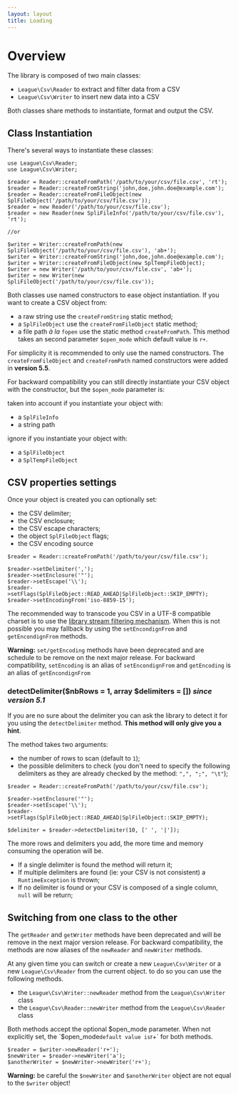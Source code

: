 ```yaml
---
layout: layout
title: Loading
---
```


# Overview

The library is composed of two main classes:

* `League\Csv\Reader` to extract and filter data from a CSV
* `League\Csv\Writer` to insert new data into a CSV

Both classes share methods to instantiate, format and output the CSV.

## Class Instantiation

There's several ways to instantiate these classes:

~~~.language-php
use League\Csv\Reader;
use League\Csv\Writer;

$reader = Reader::createFromPath('/path/to/your/csv/file.csv', 'rt');
$reader = Reader::createFromString('john,doe,john.doe@example.com');
$reader = Reader::createFromFileObject(new SplFileObject('/path/to/your/csv/file.csv'));
$reader = new Reader('/path/to/your/csv/file.csv');
$reader = new Reader(new SpliFileInfo('/path/to/your/csv/file.csv'), 'rt');

//or 

$writer = Writer::createFromPath(new SpliFileObject('/path/to/your/csv/file.csv'), 'ab+');
$writer = Writer::createFromString('john,doe,john.doe@example.com');
$writer = Writer::createFromFileObject(new SplTempFileObject);
$writer = new Writer('/path/to/your/csv/file.csv', 'ab+');
$writer = new Writer(new SpliFileObject('/path/to/your/csv/file.csv'));
~~~

Both classes use named constructors to ease object instantiation. If you want to create a CSV object from:

* a raw string use the `createFromString` static method;
* a `SplFileObject` use the `createFromFileObject` static method;
* a file path  *à la* `fopen` use the static method `createFromPath`. This method takes an second parameter `$open_mode` which default value is `r+`.

<p class="message-info">For simplicity it is recommended to only use the named constructors. The <code>createFromFileObject</code>  and <code>createFromPath</code> named constructors were added in <strong>version 5.5</strong>.</p> 


For backward compatibility you can still directly instantiate your CSV object with the constructor, but the `$open_mode` parameter is:

taken into account if you instantiate your object with:

* a `SplFileInfo`
* a string path

ignore if you instantiate your object with:

* a `SplFileObject`
* a `SplTempFileObject`

## CSV properties settings

Once your object is created you can optionally set:

* the CSV delimiter;
* the CSV enclosure;
* the CSV escape characters;
* the object `SplFileObject` flags;
* the CSV encoding source

~~~.language-php
$reader = Reader::createFromPath('/path/to/your/csv/file.csv');

$reader->setDelimiter(',');
$reader->setEnclosure('"');
$reader->setEscape('\\');
$reader->setFlags(SplFileObject::READ_AHEAD|SplFileObject::SKIP_EMPTY);
$reader->setEncodingFrom('iso-8859-15');
~~~

The recommended way to transcode you CSV in a UTF-8 compatible charset is to use the <a href="/filtering/">library stream filtering mechanism</a>. When this is not possible you may fallback by using the `setEncondignFrom` and `getEncondignFrom` methods.

<p class="message-warning"><strong>Warning:</strong> <code>set/getEncoding</code> methods have been deprecated and are schedule to be remove on the next major release. For backward compatibility, <code>setEncoding</code> is an alias of <code>setEncondignFrom</code> and <code>getEncoding</code> is an alias of <code>getEncondignFrom</code></p>

### detectDelimiter($nbRows = 1, array $delimiters = []) *since version 5.1*

If you are no sure about the delimiter you can ask the library to detect it for you using the `detectDelimiter` method. **This method will only give you a hint**. 

The method takes two arguments:

* the number of rows to scan (default to `1`);
* the possible delimiters to check (you don't need to specify the following delimiters as they are already checked by the method: `",", ";", "\t"`);

~~~.language-php
$reader = Reader::createFromPath('/path/to/your/csv/file.csv');

$reader->setEnclosure('"');
$reader->setEscape('\\');
$reader->setFlags(SplFileObject::READ_AHEAD|SplFileObject::SKIP_EMPTY);

$delimiter = $reader->detectDelimiter(10, [' ', '|']);
~~~

The more rows and delimiters you add, the more time and memory consuming the operation will be.

* If a single delimiter is found the method will return it;
* If multiple delimiters are found (ie: your CSV is not consistent) a `RuntimeException` is thrown;
* If no delimiter is found or your CSV is composed of a single column, `null` will be return;

## Switching from one class to the other

<p class="message-warning">The <code>getReader</code> and <code>getWriter</code> methods have been deprecated and will be remove in the next major version release. For backward compatibility, the methods are now aliases of the <code>newReader</code> and <code>newWriter</code> methods.</p>

At any given time you can switch or create a new `League\Csv\Writer` or a new `League\Csv\Reader` from the current object. to do so you can use the following methods.

* the `League\Csv\Writer::newReader` method from the `League\Csv\Writer` class
* the `League\Csv\Reader::newWriter` method from the `League\Csv\Reader` class 

Both methods accept the optional $open_mode parameter. When not explicitly set, the `$open_mode` default value is `r+` for both methods.

~~~.language-php
$reader = $writer->newReader('r+');
$newWriter = $reader->newWriter('a'); 
$anotherWriter = $newWriter->newWriter('r+'); 
~~~

<p class="message-warning"><strong>Warning:</strong> be careful the <code>$newWriter</code> and <code>$anotherWriter</code> object are not equal to the <code>$writer</code> object!</p>
